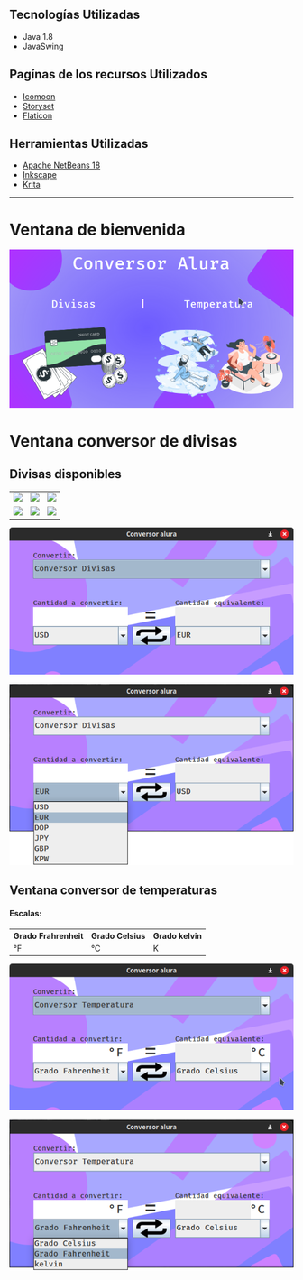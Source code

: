 

## Tecnologías Utilizadas

- Java 1.8
- JavaSwing

## Pagínas de los recursos Utilizados

- [Icomoon](https://icomoon.io) 
- [Storyset](https://storyset.com)
- [Flaticon](www.flaticon.es)

## Herramientas Utilizadas

- [Apache NetBeans 18](https://netbeans.apache.org)
- [Inkscape](https://inkscape.org)
- [Krita](https://krita.org)

---

# Ventana de bienvenida

![img](https://github.com/W4rl1n26/imagenes-repo/blob/main/imagenes-Conversor-alura/bienvenida.png?raw=true)

# Ventana conversor de divisas
## Divisas disponibles
<table>
	<tr>
	<td><img src="https://cdn-icons-png.flaticon.com/128/206/206626.png"></td>
	<td><img src="https://cdn-icons-png.flaticon.com/128/206/206593.png"></td>
	<td><img src="https://cdn-icons-png.flaticon.com/128/206/206805.png"></td>
	</tr>
	<tr>
	<td><img src="https://cdn-icons-png.flaticon.com/128/206/206592.png"></td>
	<td><img src="https://cdn-icons-png.flaticon.com/128/206/206789.png"></td>
	<td><img src="https://cdn-icons-png.flaticon.com/128/206/206758.png"></td>
	</tr>
</table>

![img](https://github.com/W4rl1n26/imagenes-repo/blob/main/imagenes-Conversor-alura/divisas.png?raw=true)

![img](https://github.com/W4rl1n26/imagenes-repo/blob/main/imagenes-Conversor-alura/conversor_divisas.png?raw=true)

## Ventana conversor de temperaturas

#### Escalas:
<table>
	<tr>
		<th>Grado Frahrenheit</th>
		<th>Grado Celsius</th>
		<th>Grado kelvin</th>
	</tr>
	<tr>
		<td>°F</td>
		<td>°C</td>
		<td>K</td>
	</tr>
<table>

![](https://github.com/W4rl1n26/imagenes-repo/blob/main/imagenes-Conversor-alura/temperatura.png?raw=true)

![](https://github.com/W4rl1n26/imagenes-repo/blob/main/imagenes-Conversor-alura/conversor_temp.png?raw=true)


